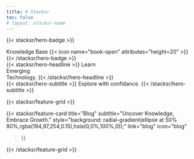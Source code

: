 ```yaml
---
title: # Stacksr
toc: false
# layout: stacksr-home
---
```


<!-- ![landscape](/images/branding/Arc.gif.gif) -->

{{< stacksr/hero-badge >}}
  <div class="sr-w-2 sr-h-2 sr-rounded-full sr-bg-primary-500"></div>
  <span>Knowledge Base</span>
  {{< icon name="book-open" attributes="height=20" >}}
{{< /stacksr/hero-badge >}}

<div class="sr-mt-6 sr-mb-4">
{{< stacksr/hero-headline >}}
  Learn <br>Emerging&nbsp; <br class="sm:sr-block sr-hidden"/>Technology.
{{< /stacksr/hero-headline >}}
</div>

<div class="sr-mb-8">
{{< stacksr/hero-subtitle >}}
  Explore with confidance.
{{< /stacksr/hero-subtitle >}}
</div>

<div class="sr-mt-6"></div>

{{< stacksr/feature-grid >}}

  <!-- {{< stacksr/feature-card
    title="AIoT"
    subtitle="Bringing Intelligence to Every Connection."
    style="background: radial-gradient(ellipse at 50% 80%,rgba(194,97,254,0.15),hsla(0,0%,100%,0));"
    link="docs/aiot"
    icon="aiot"
  >}} -->

  {{< stacksr/feature-card
    title="Blog"
    subtitle="Uncover Knowledge, Embrace Growth."
    style="background: radial-gradient(ellipse at 50% 80%,rgba(194,97,254,0.15),hsla(0,0%,100%,0));"
    link="blog"
    icon="blog"
  >}}

{{< /stacksr/feature-grid >}}

<!-- <br> -->
<!-- {{< stacksr/stacksr-line >}} -->
<!-- <br> -->
